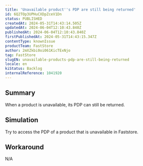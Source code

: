 ```yaml
---
title: 'Unavailable product''s PDP are still being returned'
id: 6Q2TOp3UPHuCXDpZceV1Dn
status: PUBLISHED
createdAt: 2024-05-31T14:43:14.505Z
updatedAt: 2024-06-04T12:10:43.840Z
publishedAt: 2024-06-04T12:10:43.840Z
firstPublishedAt: 2024-05-31T14:43:15.347Z
contentType: knownIssue
productTeam: FastStore
author: 2mXZkbi0oi061KicTExNjo
tag: FastStore
slugEN: unavailable-products-pdp-are-still-being-returned
locale: en
kiStatus: Backlog
internalReference: 1041920
---
```


## Summary


When a product is unavailable, its PDP can still be returned.


##

## Simulation


Try to access the PDP of a product that is unavailable in Faststore.


##

## Workaround


N/A






